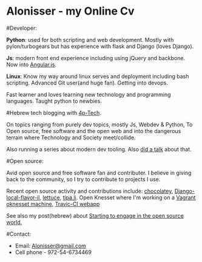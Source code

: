 Alonisser - my Online Cv
========================
#Developer:

**Python**: used for both scripting and web development. Mostly with pylon/turbogears but has experience with flask and Django (loves Django).

**Js**: modern front end experience including using jQuery and backbone. Now into [Angular.js](http://angularjs.org/).

**Linux**: Know my way around linux serves and deployment including bash scripting. Advanced Git user(and huge fan). Getting into devops.

Fast learner and loves learning new technology and programming languages.
Taught python to newbies.

#Hebrew tech blogging with [4p-Tech](http://4p-tech.co.il/blog).

On topics ranging from purely dev topics, mostly Js, Webdev & Python, To Open source, free software and the open web and into the dangerous terrain where Technology and Society meet/collide.  

Also running a series about modern dev tooling. Also [did a talk](http://alonisser.github.io/better.js.development.flow/#1) about that.

#Open source:

Avid open source and free software fan and contributer. I believe in giving back to the community, so I try to contribute to projects I use.

Recent open source activity and contributions include: [chocolatey](https://github.com/chocolatey/chocolatey), [Django-local-flavor-il](https://github.com/django/django-localflavor-il), [lettuce](https://github.com/gabrielfalcao/lettuce), [tipa.li](https://github.com/alonisser/tiptipa). Open Knesset where I'm working on a [Vagrant oknesset machine](https://github.com/alonisser/Oknesset-vagrant), [Travic-CI webapp](https://github.com/travis-ci/travis-web)

See also my post(hebrew) about [Starting to engage in the open source world.](http://4p-tech.co.il/blog/?p=1594)

#Contact:

* Email: Alonisser@gmail.com
* Cell phone - 972-54-6734469
